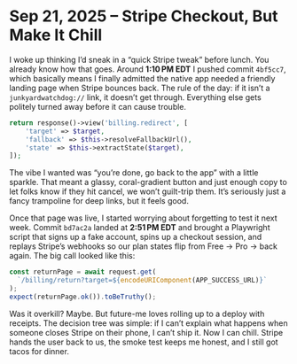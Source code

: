 # Sep 21, 2025 – Stripe Checkout, But Make It Chill

I woke up thinking I’d sneak in a “quick Stripe tweak” before lunch. You already know how that goes. Around **1:10 PM EDT** I pushed commit `4bf5cc7`, which basically means I finally admitted the native app needed a friendly landing page when Stripe bounces back. The rule of the day: if it isn’t a `junkyardwatchdog://` link, it doesn’t get through. Everything else gets politely turned away before it can cause trouble.

```php
return response()->view('billing.redirect', [
    'target' => $target,
    'fallback' => $this->resolveFallbackUrl(),
    'state' => $this->extractState($target),
]);
```

The vibe I wanted was “you’re done, go back to the app” with a little sparkle. That meant a glassy, coral-gradient button and just enough copy to let folks know if they hit cancel, we won’t guilt-trip them. It’s seriously just a fancy trampoline for deep links, but it feels good.

Once that page was live, I started worrying about forgetting to test it next week. Commit `bd7ac2a` landed at **2:51 PM EDT** and brought a Playwright script that signs up a fake account, spins up a checkout session, and replays Stripe’s webhooks so our plan states flip from Free → Pro → back again. The big call looked like this:

```ts
const returnPage = await request.get(
  `/billing/return?target=${encodeURIComponent(APP_SUCCESS_URL)}`
);
expect(returnPage.ok()).toBeTruthy();
```

Was it overkill? Maybe. But future-me loves rolling up to a deploy with receipts. The decision tree was simple: if I can’t explain what happens when someone closes Stripe on their phone, I can’t ship it. Now I can chill. Stripe hands the user back to us, the smoke test keeps me honest, and I still got tacos for dinner.
